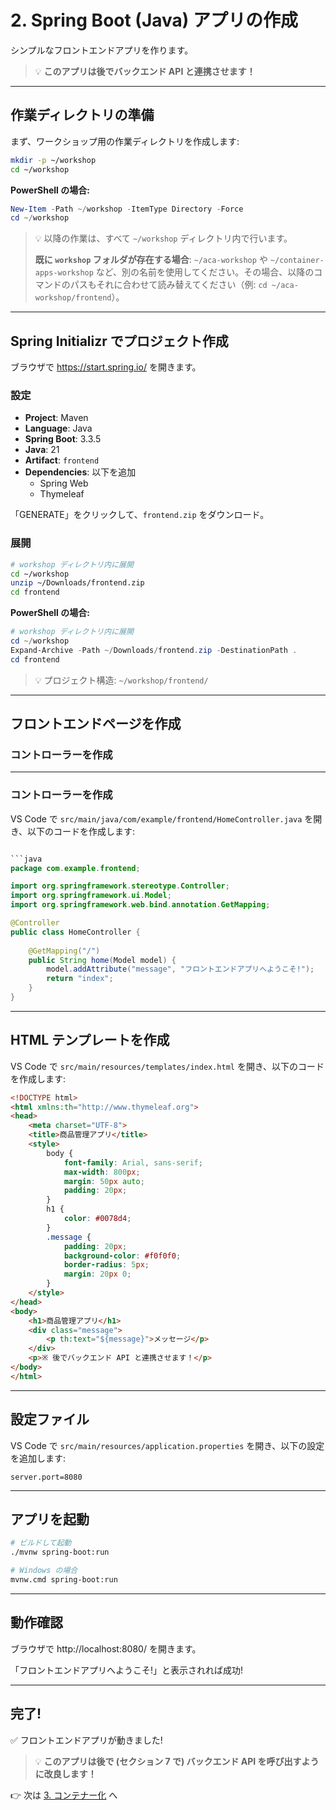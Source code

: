 # 2. Spring Boot (Java) アプリの作成

シンプルなフロントエンドアプリを作ります。

> 💡 **このアプリは後でバックエンド API と連携させます！**

---

## 作業ディレクトリの準備

まず、ワークショップ用の作業ディレクトリを作成します:

```bash
mkdir -p ~/workshop
cd ~/workshop
```

**PowerShell の場合:**
```powershell
New-Item -Path ~/workshop -ItemType Directory -Force
cd ~/workshop
```

> 💡 以降の作業は、すべて `~/workshop` ディレクトリ内で行います。
> 
> **既に `workshop` フォルダが存在する場合**: `~/aca-workshop` や `~/container-apps-workshop` など、別の名前を使用してください。その場合、以降のコマンドのパスもそれに合わせて読み替えてください（例: `cd ~/aca-workshop/frontend`）。

---

## Spring Initializr でプロジェクト作成

ブラウザで https://start.spring.io/ を開きます。

### 設定

- **Project**: Maven
- **Language**: Java
- **Spring Boot**: 3.3.5
- **Java**: 21
- **Artifact**: `frontend`
- **Dependencies**: 以下を追加
  - Spring Web
  - Thymeleaf

「GENERATE」をクリックして、`frontend.zip` をダウンロード。

### 展開

```bash
# workshop ディレクトリ内に展開
cd ~/workshop
unzip ~/Downloads/frontend.zip
cd frontend
```

**PowerShell の場合:**
```powershell
# workshop ディレクトリ内に展開
cd ~/workshop
Expand-Archive -Path ~/Downloads/frontend.zip -DestinationPath .
cd frontend
```

> 💡 プロジェクト構造: `~/workshop/frontend/`

---

## フロントエンドページを作成

### コントローラーを作成

---

### コントローラーを作成

VS Code で `src/main/java/com/example/frontend/HomeController.java` を開き、以下のコードを作成します:

```java

```java
package com.example.frontend;

import org.springframework.stereotype.Controller;
import org.springframework.ui.Model;
import org.springframework.web.bind.annotation.GetMapping;

@Controller
public class HomeController {
    
    @GetMapping("/")
    public String home(Model model) {
        model.addAttribute("message", "フロントエンドアプリへようこそ!");
        return "index";
    }
}
```

---

## HTML テンプレートを作成

VS Code で `src/main/resources/templates/index.html` を開き、以下のコードを作成します:

```html
<!DOCTYPE html>
<html xmlns:th="http://www.thymeleaf.org">
<head>
    <meta charset="UTF-8">
    <title>商品管理アプリ</title>
    <style>
        body {
            font-family: Arial, sans-serif;
            max-width: 800px;
            margin: 50px auto;
            padding: 20px;
        }
        h1 {
            color: #0078d4;
        }
        .message {
            padding: 20px;
            background-color: #f0f0f0;
            border-radius: 5px;
            margin: 20px 0;
        }
    </style>
</head>
<body>
    <h1>商品管理アプリ</h1>
    <div class="message">
        <p th:text="${message}">メッセージ</p>
    </div>
    <p>※ 後でバックエンド API と連携させます！</p>
</body>
</html>
```

---

## 設定ファイル

VS Code で `src/main/resources/application.properties` を開き、以下の設定を追加します:

```properties
server.port=8080
```

---

## アプリを起動

```bash
# ビルドして起動
./mvnw spring-boot:run

# Windows の場合
mvnw.cmd spring-boot:run
```

---

## 動作確認

ブラウザで http://localhost:8080/ を開きます。

「フロントエンドアプリへようこそ!」と表示されれば成功!

---

## 完了!

✅ フロントエンドアプリが動きました!

> 💡 **このアプリは後で (セクション 7 で) バックエンド API を呼び出すように改良します！**

👉 次は [3. コンテナー化](./03-containerize.md) へ
